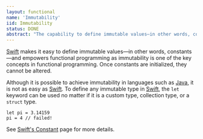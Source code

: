 ```yaml
---
layout: functional
name: 'Immutability'
iid: Immutability
status: DONE
abstract: "The capability to define immutable values—in other words, constants— is one of the key concepts in functional programming. Once constants are initialized, they cannot be altered."
---
```


[Swift](/Swift) makes it easy to define immutable values—in other words, constants—and empowers functional programming as immutability is 
one of the key concepts in functional programming. Once constants are initialized, they cannot be altered. 

Although it is possible to achieve immutability in languages such as [Java](/Java), it is not as easy as [Swift](/Swift). To define any 
immutable type in [Swift](/Swift), the `let` keyword can be used no matter if it is a custom type, collection type, or a `struct` type.

```
let pi = 3.14159
pi = 4 // failed!
```

See [Swift's Constant](/Constant) page for more details.
